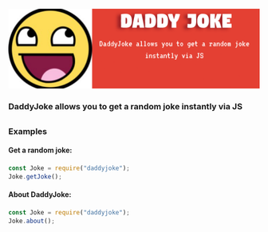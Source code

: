 ![banner image](https://github.com/Eklavya-Chandra/DaddyJoke/blob/main/Images/daddyjoke.png)

### DaddyJoke allows you to get a random joke instantly via JS

##

### Examples

#### Get a random joke:

```javascript
const Joke = require("daddyjoke");
Joke.getJoke();
```

#### About DaddyJoke:

```javascript
const Joke = require("daddyjoke");
Joke.about();
```
